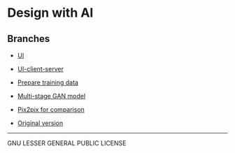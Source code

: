 Design with AI
========

## Branches ##

* [UI](https://github.com/zhaozj89/design-with-ml/tree/webdemo)

* [UI-client-server](https://github.com/zhaozj89/design-with-ml/tree/web-demo-client-server)

* [Prepare training data](https://github.com/zhaozj89/design-with-ml/tree/prepare-data)

* [Multi-stage GAN model](https://github.com/zhaozj89/design-with-ml/tree/gan)

* [Pix2pix for comparison](https://github.com/zhaozj89/design-with-ml/tree/gan-pix2pix)

* [Original version](https://github.com/zhaozj89/design-with-ml/tree/uist2017_submission)

------------------
GNU LESSER GENERAL PUBLIC LICENSE
